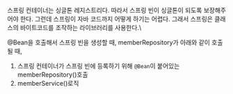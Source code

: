 스프링 컨테이너는 싱글톤 레지스트리다. 따라서 스프링 빈이 싱글톤이 되도록 보장해주어야 한다. 그런데 스프링이 자바 코드까지 어떻게 하기는 어렵다.  그래서 스프링은 클래스의 바이트코드를 조작하는 라이브러리를 사용한다.\

@Bean을 호출해서 스프링 빈을 생성할 때, memberRepository가 아래와 같이 호출 될 때, 
1. 스프링 컨테이너가 스프링 빈에 등록하기 위해 `@Bean`이 붙어있는 memberRepository()호출
2. memberService()로직